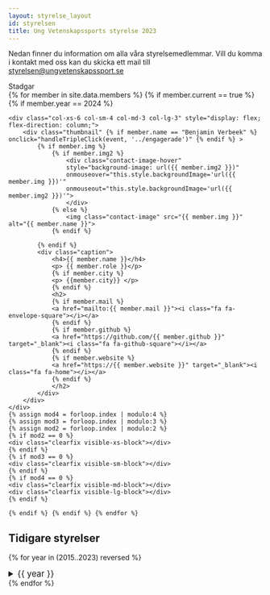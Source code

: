 ```yaml
---
layout: styrelse_layout
id: styrelsen
title: Ung Vetenskapssports styrelse 2023
---
```


Nedan finner du information om alla våra styrelsemedlemmar. Vill du komma i kontakt med oss kan du skicka ett mail till <a href="mailto:styrelsen@ungvetenskapssport.se">styrelsen@ungvetenskapssport.se</a>
<br>

<div class="buttonInfo" style="max-width: 250px;" onclick="redirectToLink('../assets/Ung Vetenskapssport - Stadgar.pdf')">
    Stadgar <i class="fa fa-file-text"></i>
</div>
<script src="/scripts/redirectOnClick.js"></script>

<!-- SECRET EASTER-EGG -->
<!-- Benjamin's shenanigans... shhh -->
<style>
    body {
        transition: background-color 0.5s ease-in-out;
    }
</style>

<script>
    var clickCount = 0;
    var tripleClickThreshold = 3;
    var active = false;
    var notDelayed = true;

    function handleTripleClick(event, link) {
        clickCount++;

        if (active && notDelayed) {
            // Execute your redirection logic or any other action
            window.location.href = link;
            
            // Reset click count for future clicks
            clickCount = 0;
        }

        if (clickCount === tripleClickThreshold) {
            // Change background color to gray after 3 clicks & activate redirection if one more click is made
            document.body.style.backgroundColor = 'gray';
            active = true;
            notDelayed = false; // requires a short pause before allowing another click

            // set a 0.5 s delay before allowing another click
            setTimeout(function () {
                notDelayed = true;  // then allow it again
            }, 500);


            // Reset background color & deactivate after a delay (e.g., 3 seconds)
            setTimeout(function () {
                document.body.style.backgroundColor = '';
                clickCount = 0; // and reset the click count
                active = false;
            }, 3000);

        }

        // Reset click count if the time between clicks is too long (e.g., 2 second)
        setTimeout(function () {
            clickCount = 0;
        }, 2000);
    }
</script>
<!-- END OF EASTER EGG -->


<!-- This generates the boxes -->
<div class="row">
    {% for member in site.data.members %} {% if member.current == true %} {% if member.year == 2024 %}

    <div class="col-xs-6 col-sm-4 col-md-3 col-lg-3" style="display: flex; flex-direction: column;">
        <div class="thumbnail" {% if member.name == "Benjamin Verbeek" %} onclick="handleTripleClick(event, '../engagerade')" {% endif %} >
            {% if member.img %}
                {% if member.img2 %}
                    <div class="contact-image-hover"
                    style="background-image: url({{ member.img2 }})"
                    onmouseover="this.style.backgroundImage='url({{ member.img }})'" 
                    onmouseout="this.style.backgroundImage='url({{ member.img2 }})'">
                    </div>
                {% else %}
                    <img class="contact-image" src="{{ member.img }}" alt="{{ member.name }}">
                {% endif %}
                
            {% endif %}
            <div class="caption">
                <h4>{{ member.name }}</h4>
                <p> {{ member.role }}</p>
                {% if member.city %}
                <p> {{member.city}} </p>
                {% endif %}
                <h2>
                {% if member.mail %}
                <a href="mailto:{{ member.mail }}"><i class="fa fa-envelope-square"></i></a>
                {% endif %}
                {% if member.github %}
                <a href="https://github.com/{{ member.github }}" target="_blank"><i class="fa fa-github-square"></i></a>
                {% endif %}
                {% if member.website %}
                <a href="https://{{ member.website }}" target="_blank"><i class="fa fa-home"></i></a>
                {% endif %}
                </h2>
            </div>
        </div>
    </div>
    {% assign mod4 = forloop.index | modulo:4 %}
    {% assign mod3 = forloop.index | modulo:3 %}
    {% assign mod2 = forloop.index | modulo:2 %}
    {% if mod2 == 0 %}
    <div class="clearfix visible-xs-block"></div>
    {% endif %}
    {% if mod3 == 0 %}
    <div class="clearfix visible-sm-block"></div>
    {% endif %}
    {% if mod4 == 0 %}
    <div class="clearfix visible-md-block"></div>
    <div class="clearfix visible-lg-block"></div>
    {% endif %}

    {% endif %} {% endif %} {% endfor %}
</div>


## Tidigare styrelser
<!-- Ändra 2023 nedan i framtiden. -->
{% for year in (2015..2023) reversed %}
<details>
  <summary style="font-size: larger;">{{ year }}</summary>
  <ul>
    {% for member in site.data.members %}
      {% if member.year == year %}
        <li><b>{{ member.name }}</b> - {{ member.role }}</li>
      {% endif %}
    {% endfor %}
  </ul>
</details>
{% endfor %}

